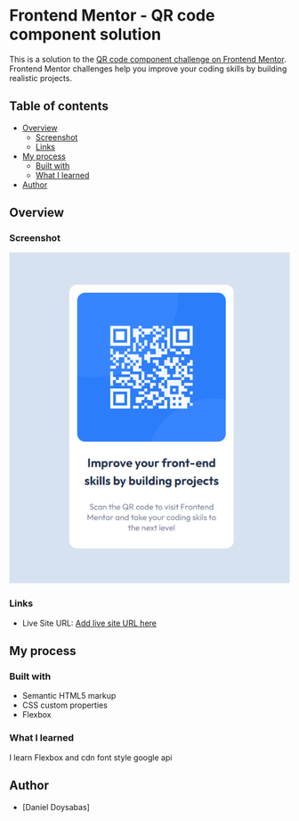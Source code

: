 # Frontend Mentor - QR code component solution

This is a solution to the [QR code component challenge on Frontend Mentor](https://www.frontendmentor.io/challenges/qr-code-component-iux_sIO_H). Frontend Mentor challenges help you improve your coding skills by building realistic projects. 

## Table of contents

- [Overview](#overview)
  - [Screenshot](#screenshot)
  - [Links](#links)
- [My process](#my-process)
  - [Built with](#built-with)
  - [What I learned](#what-i-learned)
- [Author](#author)

## Overview

### Screenshot

![](./Screenshot_1.png)

### Links

- Live Site URL: [Add live site URL here](https://danieldoysabas.github.io/qr-code-component/)

## My process

### Built with

- Semantic HTML5 markup
- CSS custom properties
- Flexbox

### What I learned

I learn Flexbox and cdn font style google api

## Author

- [Daniel Doysabas]
